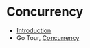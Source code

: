 # Concurrency

* [Introduction](1-concurrency)
* Go Tour, [Concurrency](https://tour.golang.org/concurrency/1) 